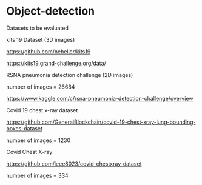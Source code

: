 # Object-detection

Datasets to be evaluated

kits 19 Dataset (3D images)

https://github.com/neheller/kits19

https://kits19.grand-challenge.org/data/

RSNA pneumonia detection challenge (2D images)

number of images = 26684

https://www.kaggle.com/c/rsna-pneumonia-detection-challenge/overview

Covid 19 chest x-ray dataset

https://github.com/GeneralBlockchain/covid-19-chest-xray-lung-bounding-boxes-dataset

number of images = 1230

Covid Chest X-ray

https://github.com/ieee8023/covid-chestxray-dataset

number of images = 334
